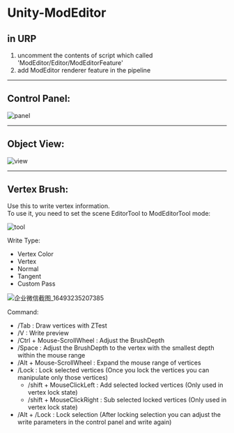 # Unity-ModEditor
## in URP  
1. uncomment the contents of script which called 'ModEditor/Editor/ModEditorFeature'  
2. add ModEditor renderer feature in the pipeline  
****
## Control Panel:  
![panel](https://user-images.githubusercontent.com/71002504/162159160-3834f553-f211-49c9-b34e-16d23f6d56df.png)  
****
## Object View:  
![view](https://user-images.githubusercontent.com/71002504/162159353-00d388fb-0efb-4b56-9435-b9662ffd6419.png)
****
## Vertex Brush: 
Use this to write vertex information.  
To use it, you need to set the scene EditorTool to ModEditorTool mode:  

![tool](https://user-images.githubusercontent.com/71002504/162179217-235e57fd-da0e-4c19-82a9-540de246d79a.png)  

Write Type:  
* Vertex Color
* Vertex
* Normal
* Tangent
* Custom Pass

![企业微信截图_16493235207385](https://user-images.githubusercontent.com/71002504/162178908-d29dca7c-d3bd-40ec-845b-06541fcd224c.png)  

Command:  
* /Tab :  Draw vertices with ZTest
* /V :  Write preview
* /Ctrl + Mouse-ScrollWheel :  Adjust the BrushDepth
* /Space :  Adjust the BrushDepth to the vertex with the smallest depth within the mouse range
* /Alt + Mouse-ScrollWheel :  Expand the mouse range of vertices
* /Lock :  Lock selected vertices (Once you lock the vertices you can manipulate only those vertices)
  * /shift + MouseClickLeft :  Add selected locked vertices (Only used in vertex lock state)
  * /shift + MouseClickRight :  Sub selected locked vertices (Only used in vertex lock state)
* /Alt + /Lock :  Lock selection (After locking selection you can adjust the write parameters in the control panel and write again)
